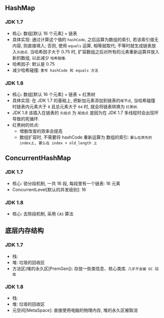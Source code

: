 ## HashMap

### JDK 1.7

- 核心: 数组[默认 16 个元素] + 链表
- 具体实现:
  通过计算这个值的 `hashCode`, 之后运算为数组的索引, 若该索引值无内容, 则直接填入; 否则, 使用 `equals` 运算, 相等就取代; 不等时就生成链表放入`头结点`. 当哈希因子大于 0.75 时, 扩容数组之后对所有的元素重新运算并放入新的数组, 以此减少 `哈希碰撞`.
- 哈希因子: 默认是 0.75
- 减少哈希碰撞: `重写 hashCode 和 equals 方法`

### JDK 1.8

- 核心: 数组[默认 16 个元素] + 链表 + 红黑树
- 具体实现:
  在 JDK 1.7 的基础上, 把新加元素添加到链表的`尾节点`, 当哈希碰撞时链表内元素大于 `8` 且总元素大于 `64` 时, 就会将链表转换为 `红黑树`.
- JDK 1.8 该插入在链表的 `头结点` 为 `尾结点` 是因为在 JDK 1.7 多线程时会出现环导致的死循环.
- 红黑树的优点:
  - 增删改查的效率会提高
  - 数组扩容时, 不需要将 hashCode 重新运算为 数组的索引: `要么在原先的index上, 要么在 index + old_length 上`

## ConcurrentHashMap

### JDK 1.7

- 核心: 锁分段机制, 一共 16 段, 每段里有一个链表: 16 元素
- ConcurrentLevel[默认的并发级别]: 16

### JDK 1.8

- 核心: 去除段机制, 采用 `CAS` 算法

## 底层内存结构

### JDK 1.7

- 栈:
- 堆: 垃圾的回收区
- 方法区(堆的永久区[PremGen]): 存放一些类信息、核心类库. `几乎不会被 GC 回收`

### JDK 1.8

- 栈:
- 堆: 垃圾的回收区
- 元空间[MetaSpace]: 直接使用电脑的物理内存, 堆的永久区被取消
